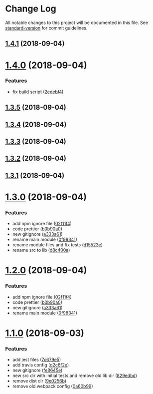 # Change Log

All notable changes to this project will be documented in this file. See [standard-version](https://github.com/conventional-changelog/standard-version) for commit guidelines.

<a name="1.4.1"></a>
## [1.4.1](https://github.com/rferro/tmer/compare/v1.4.0...v1.4.1) (2018-09-04)



<a name="1.4.0"></a>
# [1.4.0](https://github.com/rferro/tmer/compare/v1.3.5...v1.4.0) (2018-09-04)


### Features

* fix build script ([2edebf4](https://github.com/rferro/tmer/commit/2edebf4))



<a name="1.3.5"></a>
## [1.3.5](https://github.com/rferro/tmer/compare/v1.3.4...v1.3.5) (2018-09-04)



<a name="1.3.4"></a>
## [1.3.4](https://github.com/rferro/tmer/compare/v1.3.3...v1.3.4) (2018-09-04)



<a name="1.3.3"></a>
## [1.3.3](https://github.com/rferro/tmer/compare/v1.3.2...v1.3.3) (2018-09-04)



<a name="1.3.2"></a>
## [1.3.2](https://github.com/rferro/tmer/compare/v1.3.1...v1.3.2) (2018-09-04)



<a name="1.3.1"></a>
## [1.3.1](https://github.com/rferro/tmer/compare/v1.3.0...v1.3.1) (2018-09-04)



<a name="1.3.0"></a>
# [1.3.0](https://github.com/rferro/tmer/compare/v1.1.0...v1.3.0) (2018-09-04)


### Features

* add npm ignore file ([02f11f4](https://github.com/rferro/tmer/commit/02f11f4))
* code prettier ([b0b90a0](https://github.com/rferro/tmer/commit/b0b90a0))
* new gitignore ([a333a61](https://github.com/rferro/tmer/commit/a333a61))
* rename main module ([0f98341](https://github.com/rferro/tmer/commit/0f98341))
* rename module files and fix tests ([d15523e](https://github.com/rferro/tmer/commit/d15523e))
* rename src to lib ([d8c400a](https://github.com/rferro/tmer/commit/d8c400a))



<a name="1.2.0"></a>
# [1.2.0](https://github.com/rferro/tmer/compare/v1.1.0...v1.2.0) (2018-09-04)


### Features

* add npm ignore file ([02f11f4](https://github.com/rferro/tmer/commit/02f11f4))
* code prettier ([b0b90a0](https://github.com/rferro/tmer/commit/b0b90a0))
* new gitignore ([a333a61](https://github.com/rferro/tmer/commit/a333a61))
* rename main module ([0f98341](https://github.com/rferro/tmer/commit/0f98341))



<a name="1.1.0"></a>
# [1.1.0](https://github.com/rferro/tmer/compare/v0.0.1...v1.1.0) (2018-09-03)


### Features

* add jest files ([7c679e5](https://github.com/rferro/tmer/commit/7c679e5))
* add travis config ([d2c6f2e](https://github.com/rferro/tmer/commit/d2c6f2e))
* new gitignore ([fe8645e](https://github.com/rferro/tmer/commit/fe8645e))
* new src dir with initial tests and remove old lib dir ([829edbd](https://github.com/rferro/tmer/commit/829edbd))
* remove dist dir ([9e0256b](https://github.com/rferro/tmer/commit/9e0256b))
* remove old webpack config ([0a60b99](https://github.com/rferro/tmer/commit/0a60b99))
